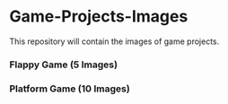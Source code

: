 # Game-Projects-Images
This repository will contain the images of game projects.
### Flappy Game (5 Images)
### Platform Game (10 Images)
